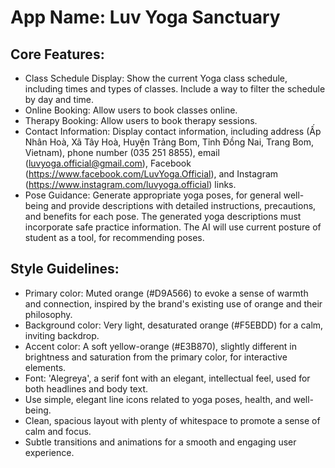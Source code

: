 # **App Name**: Luv Yoga Sanctuary

## Core Features:

- Class Schedule Display: Show the current Yoga class schedule, including times and types of classes. Include a way to filter the schedule by day and time.
- Online Booking: Allow users to book classes online.
- Therapy Booking: Allow users to book therapy sessions.
- Contact Information: Display contact information, including address (Ấp Nhân Hoà, Xã Tây Hoà, Huyện Trảng Bom, Tỉnh Đồng Nai, Trang Bom, Vietnam), phone number (035 251 8855), email (luvyoga.official@gmail.com), Facebook (https://www.facebook.com/LuvYoga.Official), and Instagram (https://www.instagram.com/luvyoga.official) links.
- Pose Guidance: Generate appropriate yoga poses, for general well-being and provide descriptions with detailed instructions, precautions, and benefits for each pose. The generated yoga descriptions must incorporate safe practice information. The AI will use current posture of student as a tool, for recommending poses.

## Style Guidelines:

- Primary color: Muted orange (#D9A566) to evoke a sense of warmth and connection, inspired by the brand's existing use of orange and their philosophy.
- Background color: Very light, desaturated orange (#F5EBDD) for a calm, inviting backdrop.
- Accent color: A soft yellow-orange (#E3B870), slightly different in brightness and saturation from the primary color, for interactive elements.
- Font: 'Alegreya', a serif font with an elegant, intellectual feel, used for both headlines and body text.
- Use simple, elegant line icons related to yoga poses, health, and well-being.
- Clean, spacious layout with plenty of whitespace to promote a sense of calm and focus.
- Subtle transitions and animations for a smooth and engaging user experience.